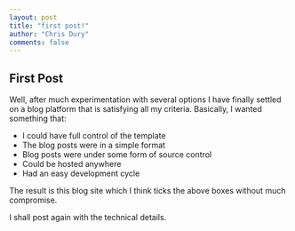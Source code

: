 ```yaml
--- 
layout: post
title: "first post!"
author: "Chris Dury"
comments: false
---
```


## First Post

Well, after much experimentation with several options I have finally settled on a blog platform that is satisfying all my criteria. Basically, I wanted something that:

* I could have full control of the template
* The blog posts were in a simple format
* Blog posts were under some form of source control
* Could be hosted anywhere
* Had an easy development cycle

The result is this blog site which I think ticks the above boxes without much compromise. 

I shall post again with the technical details.
